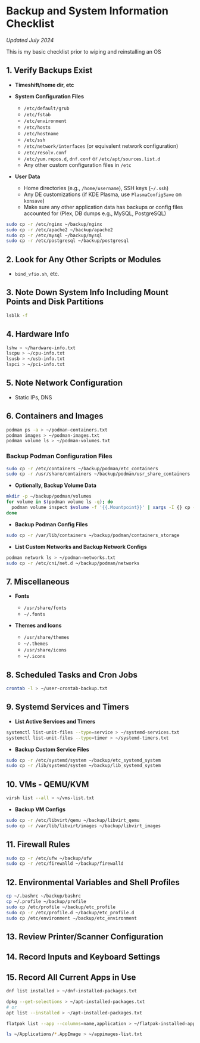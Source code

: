 # Backup and System Information Checklist

*Updated July 2024*

This is my basic checklist prior to wiping and reinstalling an OS

## 1. Verify Backups Exist
- **Timeshift/home dir, etc**
- **System Configuration Files**
  - `/etc/default/grub`
  - `/etc/fstab`
  - `/etc/environment`
  - `/etc/hosts`
  - `/etc/hostname`
  - `/etc/ssh`
  - `/etc/network/interfaces` (or equivalent network configuration)
  - `/etc/resolv.conf`
  - `/etc/yum.repos.d`, `dnf.conf` or `/etc/apt/sources.list.d`
  - Any other custom configuration files in `/etc`

- **User Data**
  - Home directories (e.g., `/home/username`), SSH keys (`~/.ssh`)
  - Any DE customizations (if KDE Plasma, use `PlasmaConfigSave` on `konsave`)
  - Make sure any other application data has backups or config files accounted for (Plex, DB dumps e.g., MySQL, PostgreSQL)

```bash
sudo cp -r /etc/nginx ~/backup/nginx
sudo cp -r /etc/apache2 ~/backup/apache2
sudo cp -r /etc/mysql ~/backup/mysql
sudo cp -r /etc/postgresql ~/backup/postgresql
```

## 2. Look for Any Other Scripts or Modules
- `bind_vfio.sh`, etc.

## 3. Note Down System Info Including Mount Points and Disk Partitions
```bash
lsblk -f
```

## 4. Hardware Info
```bash
lshw > ~/hardware-info.txt
lscpu > ~/cpu-info.txt
lsusb > ~/usb-info.txt
lspci > ~/pci-info.txt
```

## 5. Note Network Configuration
- Static IPs, DNS

## 6. Containers and Images
```bash
podman ps -a > ~/podman-containers.txt
podman images > ~/podman-images.txt
podman volume ls > ~/podman-volumes.txt
```

### Backup Podman Configuration Files
```bash
sudo cp -r /etc/containers ~/backup/podman/etc_containers
sudo cp -r /usr/share/containers ~/backup/podman/usr_share_containers
```

- **Optionally, Backup Volume Data**
```bash
mkdir -p ~/backup/podman/volumes
for volume in $(podman volume ls -q); do
  podman volume inspect $volume -f '{{.Mountpoint}}' | xargs -I {} cp -r {} ~/backup/podman/volumes/$volume
done
```

- **Backup Podman Config Files**
```bash
sudo cp -r /var/lib/containers ~/backup/podman/containers_storage
```

- **List Custom Networks and Backup Network Configs**
```bash
podman network ls > ~/podman-networks.txt
sudo cp -r /etc/cni/net.d ~/backup/podman/networks
```

## 7. Miscellaneous
- **Fonts**
  - `/usr/share/fonts`
  - `~/.fonts`

- **Themes and Icons**
  - `/usr/share/themes`
  - `~/.themes`
  - `/usr/share/icons`
  - `~/.icons`

## 8. Scheduled Tasks and Cron Jobs
```bash
crontab -l > ~/user-crontab-backup.txt
```

## 9. Systemd Services and Timers
- **List Active Services and Timers**
```bash
systemctl list-unit-files --type=service > ~/systemd-services.txt
systemctl list-unit-files --type=timer > ~/systemd-timers.txt
```

- **Backup Custom Service Files**
```bash
sudo cp -r /etc/systemd/system ~/backup/etc_systemd_system
sudo cp -r /lib/systemd/system ~/backup/lib_systemd_system
```

## 10. VMs - QEMU/KVM
```bash
virsh list --all > ~/vms-list.txt
```

- **Backup VM Configs**
```bash
sudo cp -r /etc/libvirt/qemu ~/backup/libvirt_qemu
sudo cp -r /var/lib/libvirt/images ~/backup/libvirt_images
```

## 11. Firewall Rules
```bash
sudo cp -r /etc/ufw ~/backup/ufw
sudo cp -r /etc/firewalld ~/backup/firewalld
```

## 12. Environmental Variables and Shell Profiles
```bash
cp ~/.bashrc ~/backup/bashrc
cp ~/.profile ~/backup/profile
sudo cp /etc/profile ~/backup/etc_profile
sudo cp -r /etc/profile.d ~/backup/etc_profile.d
sudo cp /etc/environment ~/backup/etc_environment
```

## 13. Review Printer/Scanner Configuration

## 14. Record Inputs and Keyboard Settings

## 15. Record All Current Apps in Use
```bash
dnf list installed > ~/dnf-installed-packages.txt

dpkg --get-selections > ~/apt-installed-packages.txt
# or
apt list --installed > ~/apt-installed-packages.txt

flatpak list --app --columns=name,application > ~/flatpak-installed-apps.txt

ls ~/Applications/*.AppImage > ~/appimages-list.txt
```